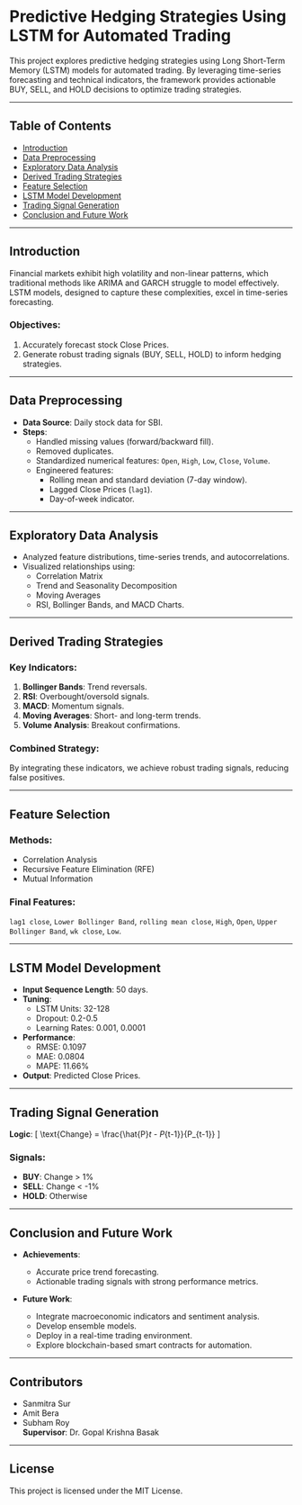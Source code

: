# Predictive Hedging Strategies Using LSTM for Automated Trading

This project explores predictive hedging strategies using Long Short-Term Memory (LSTM) models for automated trading. By leveraging time-series forecasting and technical indicators, the framework provides actionable BUY, SELL, and HOLD decisions to optimize trading strategies.

---

## Table of Contents
- [Introduction](#introduction)
- [Data Preprocessing](#data-preprocessing)
- [Exploratory Data Analysis](#exploratory-data-analysis)
- [Derived Trading Strategies](#derived-trading-strategies)
- [Feature Selection](#feature-selection)
- [LSTM Model Development](#lstm-model-development)
- [Trading Signal Generation](#trading-signal-generation)
- [Conclusion and Future Work](#conclusion-and-future-work)

---

## Introduction
Financial markets exhibit high volatility and non-linear patterns, which traditional methods like ARIMA and GARCH struggle to model effectively. LSTM models, designed to capture these complexities, excel in time-series forecasting.

### Objectives:
1. Accurately forecast stock Close Prices.
2. Generate robust trading signals (BUY, SELL, HOLD) to inform hedging strategies.

---

## Data Preprocessing
- **Data Source**: Daily stock data for SBI.
- **Steps**:
  - Handled missing values (forward/backward fill).
  - Removed duplicates.
  - Standardized numerical features: `Open`, `High`, `Low`, `Close`, `Volume`.
  - Engineered features:
    - Rolling mean and standard deviation (7-day window).
    - Lagged Close Prices (`lag1`).
    - Day-of-week indicator.

---

## Exploratory Data Analysis
- Analyzed feature distributions, time-series trends, and autocorrelations.
- Visualized relationships using:
  - Correlation Matrix
  - Trend and Seasonality Decomposition
  - Moving Averages
  - RSI, Bollinger Bands, and MACD Charts.

---

## Derived Trading Strategies
### Key Indicators:
1. **Bollinger Bands**: Trend reversals.
2. **RSI**: Overbought/oversold signals.
3. **MACD**: Momentum signals.
4. **Moving Averages**: Short- and long-term trends.
5. **Volume Analysis**: Breakout confirmations.

### Combined Strategy:
By integrating these indicators, we achieve robust trading signals, reducing false positives.

---

## Feature Selection
### Methods:
- Correlation Analysis
- Recursive Feature Elimination (RFE)
- Mutual Information

### Final Features:
`lag1 close`, `Lower Bollinger Band`, `rolling mean close`, `High`, `Open`, `Upper Bollinger Band`, `wk close`, `Low`.

---

## LSTM Model Development
- **Input Sequence Length**: 50 days.
- **Tuning**:
  - LSTM Units: 32-128
  - Dropout: 0.2-0.5
  - Learning Rates: 0.001, 0.0001
- **Performance**:
  - RMSE: 0.1097
  - MAE: 0.0804
  - MAPE: 11.66%
- **Output**: Predicted Close Prices.

---

## Trading Signal Generation
**Logic**:
\[
\text{Change} = \frac{\hat{P}_t - P_{t-1}}{P_{t-1}}
\]

### Signals:
- **BUY**: Change > 1%
- **SELL**: Change < -1%
- **HOLD**: Otherwise

---

## Conclusion and Future Work
- **Achievements**:
  - Accurate price trend forecasting.
  - Actionable trading signals with strong performance metrics.

- **Future Work**:
  - Integrate macroeconomic indicators and sentiment analysis.
  - Develop ensemble models.
  - Deploy in a real-time trading environment.
  - Explore blockchain-based smart contracts for automation.

---

## Contributors
- Sanmitra Sur
- Amit Bera
- Subham Roy  
**Supervisor**: Dr. Gopal Krishna Basak

---

## License
This project is licensed under the MIT License.
